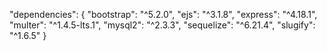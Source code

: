 "dependencies": {
    "bootstrap": "^5.2.0",
    "ejs": "^3.1.8",
    "express": "^4.18.1",
    "multer": "^1.4.5-lts.1",
    "mysql2": "^2.3.3",
    "sequelize": "^6.21.4",
    "slugify": "^1.6.5"
  }
